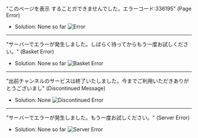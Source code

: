 "このページを表示 することガできませんでした。エラーコード:336195" (Page Error)
- Solution: None so far
  ![Error](https://cdn.discordapp.com/attachments/1157753440898908202/1157753851856830614/Food.jpg?ex=65341fcc&is=6521aacc&hm=925479df364be0ea2a14898602ac6d86b98bd7aceb018ac8079b7a06825557a5&)
____
"サーバーでエラーが発生しました。しばらく待ってからもう一度お試しください。" (Basket Error)
- Solution: None so far
  ![Basket Error](https://github.com/nami1yt/Japanese-Wii-Errors/assets/135884307/a4490c53-4f17-4a43-b3a5-27a1e5ae20ab)
____
"出前チャンネルのサービスは終了いたしました。今までご利用いただきありがとうございまし" (Discontinued Message)
- Solution: None
 ![Discontinued Error](https://github.com/nami1yt/Japanese-Wii-Errors/assets/135884307/b461d652-b13f-4292-95f8-6280878813b4)
____
"サーバーでエラーが発生しました。もう一度お試しください。" (Server Error)
- Solution: None so far
  ![Server Error](https://github.com/nami1yt/Japanese-Wii-Errors/assets/135884307/5f7c0315-0728-4ae2-ac67-0443d33573d5)
